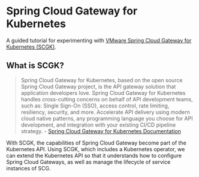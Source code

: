# Spring Cloud Gateway for Kubernetes

A guided tutorial for experimenting with [VMware Spring Cloud Gateway for Kubernetes (SCGK)](https://docs.vmware.com/en/VMware-Spring-Cloud-Gateway-for-Kubernetes/index.html).

## What is SCGK?

>Spring Cloud Gateway for Kubernetes, based on the open source Spring Cloud Gateway project, is the API gateway solution that application developers love. Spring Cloud Gateway for Kubernetes handles cross-cutting concerns on behalf of API development teams, such as: Single Sign-On (SSO), access control, rate limiting, resiliency, security, and more. Accelerate API delivery using modern cloud native patterns, any programming language you choose for API development, and integration with your existing CI/CD pipeline strategy. - [Spring Cloud Gateway for Kubernetes Documentation](https://docs.vmware.com/en/VMware-Spring-Cloud-Gateway-for-Kubernetes/index.html)

With SCGK, the capabilities of Spring Cloud Gateway become part of the Kubernetes API. Using SCGK, which includes a Kubernetes operator, we can extend the Kubernetes API so that it understands how to configure Spring Cloud Gateways, as well as manage the lifecycle of service instances of SCG.